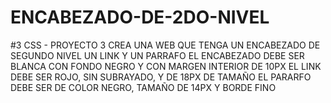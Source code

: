 # ENCABEZADO-DE-2DO-NIVEL
#3 CSS - PROYECTO 3  CREA UNA WEB QUE TENGA UN ENCABEZADO DE SEGUNDO NIVEL  UN LINK Y UN PARRAFO  EL ENCABEZADO DEBE SER BLANCA CON FONDO NEGRO Y CON MARGEN INTERIOR DE 10PX  EL LINK DEBE SER ROJO, SIN SUBRAYADO, Y DE 18PX DE TAMAÑO  EL PARARFO DEBE SER DE COLOR NEGRO, TAMAÑO DE 14PX Y BORDE FINO
